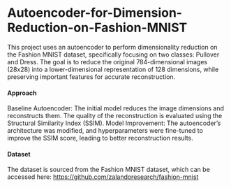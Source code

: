 # Autoencoder-for-Dimension-Reduction-on-Fashion-MNIST

This project uses an autoencoder to perform dimensionality reduction on the Fashion MNIST dataset, specifically focusing on two classes: Pullover and Dress. The goal is to reduce the original 784-dimensional images (28x28) into a lower-dimensional representation of 128 dimensions, while preserving important features for accurate reconstruction.

#### Approach
Baseline Autoencoder: The initial model reduces the image dimensions and reconstructs them. The quality of the reconstruction is evaluated using the Structural Similarity Index (SSIM).
Model Improvement: The autoencoder’s architecture was modified, and hyperparameters were fine-tuned to improve the SSIM score, leading to better reconstruction results.

#### Dataset
The dataset is sourced from the Fashion MNIST dataset, which can be accessed here: https://github.com/zalandoresearch/fashion-mnist

